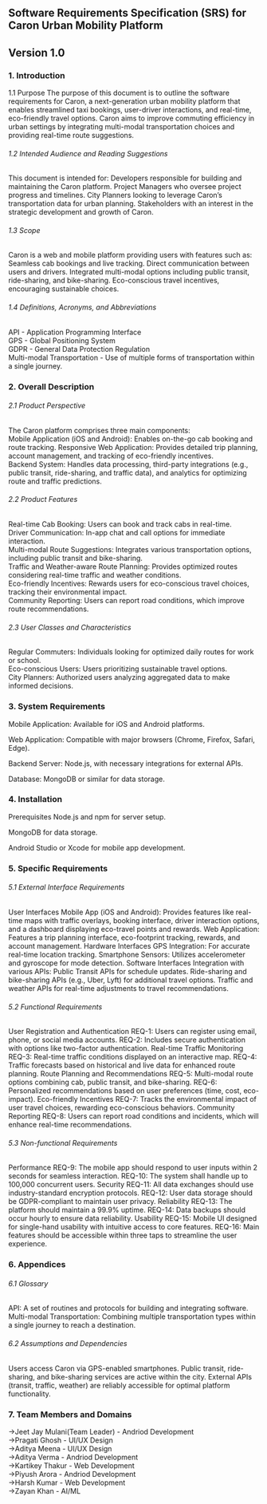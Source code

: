## **Software Requirements Specification (SRS) for Caron Urban Mobility Platform**
## **Version 1.0**

### **1. Introduction**
1.1 Purpose
The purpose of this document is to outline the software requirements for Caron, a next-generation urban mobility platform that enables streamlined taxi bookings, user-driver interactions, and real-time, eco-friendly travel options. Caron aims to improve commuting efficiency in urban settings by integrating multi-modal transportation choices and providing real-time route suggestions.

###### 1.2 Intended Audience and Reading Suggestions
This document is intended for:
Developers responsible for building and maintaining the Caron platform.
Project Managers who oversee project progress and timelines.
City Planners looking to leverage Caron’s transportation data for urban planning.
Stakeholders with an interest in the strategic development and growth of Caron.

###### 1.3 Scope
Caron is a web and mobile platform providing users with features such as:
Seamless cab bookings and live tracking.
Direct communication between users and drivers.
Integrated multi-modal options including public transit, ride-sharing, and bike-sharing.
Eco-conscious travel incentives, encouraging sustainable choices.

###### 1.4 Definitions, Acronyms, and Abbreviations
API - Application Programming Interface  
GPS - Global Positioning System  
GDPR - General Data Protection Regulation  
Multi-modal Transportation - Use of multiple forms of transportation within a single journey.  

### **2. Overall Description**

###### 2.1 Product Perspective
The Caron platform comprises three main components:  
Mobile Application (iOS and Android): Enables on-the-go cab booking and route tracking.
Responsive Web Application: Provides detailed trip planning, account management, and tracking of eco-friendly incentives.  
Backend System: Handles data processing, third-party integrations (e.g., public transit, ride-sharing, and traffic data), and analytics for optimizing route and traffic predictions.

###### 2.2 Product Features
Real-time Cab Booking: Users can book and track cabs in real-time.  
Driver Communication: In-app chat and call options for immediate interaction.  
Multi-modal Route Suggestions: Integrates various transportation options, including public transit and bike-sharing.  
Traffic and Weather-aware Route Planning: Provides optimized routes considering real-time traffic and weather conditions.  
Eco-friendly Incentives: Rewards users for eco-conscious travel choices, tracking their environmental impact.  
Community Reporting: Users can report road conditions, which improve route recommendations.

###### 2.3 User Classes and Characteristics
Regular Commuters: Individuals looking for optimized daily routes for work or school.  
Eco-conscious Users: Users prioritizing sustainable travel options.  
City Planners: Authorized users analyzing aggregated data to make informed decisions.

### **3. System Requirements**
Mobile Application: Available for iOS and Android platforms.  

Web Application: Compatible with major browsers (Chrome, Firefox, Safari, Edge).  

Backend Server: Node.js, with necessary integrations for external APIs.  

Database: MongoDB or similar for data storage.

### **4. Installation**
Prerequisites
Node.js and npm for server setup.  

MongoDB for data storage.  

Android Studio or Xcode for mobile app development.

### **5. Specific Requirements**
###### 5.1 External Interface Requirements
User Interfaces
Mobile App (iOS and Android): Provides features like real-time maps with traffic overlays, booking interface, driver interaction options, and a dashboard displaying eco-travel points and rewards.
Web Application: Features a trip planning interface, eco-footprint tracking, rewards, and account management.
Hardware Interfaces
GPS Integration: For accurate real-time location tracking.
Smartphone Sensors: Utilizes accelerometer and gyroscope for mode detection.
Software Interfaces
Integration with various APIs:
Public Transit APIs for schedule updates.
Ride-sharing and bike-sharing APIs (e.g., Uber, Lyft) for additional travel options.
Traffic and weather APIs for real-time adjustments to travel recommendations.

###### 5.2 Functional Requirements
User Registration and Authentication
REQ-1: Users can register using email, phone, or social media accounts.
REQ-2: Includes secure authentication with options like two-factor authentication.
Real-time Traffic Monitoring
REQ-3: Real-time traffic conditions displayed on an interactive map.
REQ-4: Traffic forecasts based on historical and live data for enhanced route planning.
Route Planning and Recommendations
REQ-5: Multi-modal route options combining cab, public transit, and bike-sharing.
REQ-6: Personalized recommendations based on user preferences (time, cost, eco-impact).
Eco-friendly Incentives
REQ-7: Tracks the environmental impact of user travel choices, rewarding eco-conscious behaviors.
Community Reporting
REQ-8: Users can report road conditions and incidents, which will enhance real-time recommendations.

###### 5.3 Non-functional Requirements
Performance
REQ-9: The mobile app should respond to user inputs within 2 seconds for seamless interaction.
REQ-10: The system shall handle up to 100,000 concurrent users.
Security
REQ-11: All data exchanges should use industry-standard encryption protocols.
REQ-12: User data storage should be GDPR-compliant to maintain user privacy.
Reliability
REQ-13: The platform should maintain a 99.9% uptime.
REQ-14: Data backups should occur hourly to ensure data reliability.
Usability
REQ-15: Mobile UI designed for single-hand usability with intuitive access to core features.
REQ-16: Main features should be accessible within three taps to streamline the user experience.

### **6. Appendices**

###### 6.1 Glossary
API: A set of routines and protocols for building and integrating software.
Multi-modal Transportation: Combining multiple transportation types within a single journey to reach a destination.

###### 6.2 Assumptions and Dependencies
Users access Caron via GPS-enabled smartphones.
Public transit, ride-sharing, and bike-sharing services are active within the city.
External APIs (transit, traffic, weather) are reliably accessible for optimal platform functionality.

### **7. Team Members and Domains**
->Jeet Jay Mulani(Team Leader) - Andriod Development  
->Pragati Ghosh - UI/UX Design  
->Aditya Meena - UI/UX Design  
->Aditya Verma - Andriod Development  
->Kartikey Thakur - Web Development  
->Piyush Arora - Andriod Development  
->Harsh Kumar - Web Development  
->Zayan Khan - AI/ML
